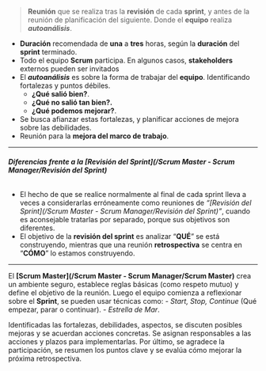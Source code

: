 > **Reunión** que se realiza tras la **revisión** de cada **sprint**, y antes de la reunión de planificación del siguiente. Donde el **equipo** realiza ***autoanálisis***.

- **Duración** recomendada de **una** a **tres** horas, según la **duración** del **sprint** terminado.
- Todo el equipo **Scrum** participa. En algunos casos, **stakeholders** externos pueden ser invitados
- El ***autoanálisis*** es sobre la forma de trabajar del **equipo**. Identificando fortalezas y puntos débiles. 
	- **¿Qué salió bien?**.
	- **¿Qué no salió tan bien?.**
	- **¿Qué podemos mejorar?**.
- Se busca afianzar estas fortalezas, y planificar acciones de mejora sobre las debilidades. 
- Reunión para la **mejora del marco de trabajo**.

****
###### **Diferencias frente a la [Revisión del Sprint](/Scrum Master - Scrum Manager/Revisión del Sprint)**
- El hecho de que se realice normalmente al final de cada sprint lleva a veces a considerarlas erróneamente como reuniones de *“[Revisión del Sprint](/Scrum Master - Scrum Manager/Revisión del Sprint)”*, cuando es aconsejable tratarlas por separado, porque sus objetivos son diferentes.
- El objetivo de la **revisión del sprint** es analizar “**QUÉ**” se está construyendo, mientras que una reunión **retrospectiva** se centra en “**CÓMO**” lo estamos construyendo.
****
El **[Scrum Master](/Scrum Master - Scrum Manager/Scrum Master)** crea un ambiente seguro, establece reglas básicas (como respeto mutuo) y define el objetivo de la reunión. Luego el equipo comienza a reflexionar sobre el **Sprint**, se pueden usar técnicas como:
	- _Start, Stop, Continue_ (Qué empezar, parar o continuar).
	- _Estrella de Mar_.

Identificadas las fortalezas, debilidades, aspectos, se discuten posibles mejoras y se acuerdan acciones concretas. Se asignan responsables a las acciones y plazos para implementarlas.
Por último, se agradece la participación, se resumen los puntos clave y se evalúa cómo mejorar la próxima retrospectiva.